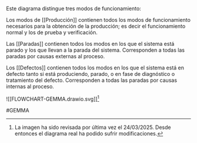 Este diagrama distingue tres modos de funcionamiento: 

Los modos de [[Producción]]  contienen todos los modos de funcionamiento necesarios para la obtención de la producción; es decir el funcionamiento normal y los de prueba y verificación.

Las [[Paradas]] contienen todos los modos en los que el sistema está parado y los que llevan a la parada del sistema. Corresponden a todas las paradas por causas externas al proceso.

Los [[Defectos]] contienen todos los modos en los que el sistema está en defecto tanto si está produciendo, parado, o en fase de diagnóstico o tratamiento del defecto. Corresponden a todas las paradas por causas internas al proceso.

![[FLOWCHART-GEMMA.drawio.svg]][^1]

#GEMMA

[^1]: La imagen ha sido revisada por última vez el 24/03/2025. Desde entonces el diagrama real ha podido sufrir modificaciones. 
